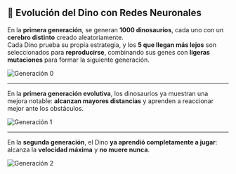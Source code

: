 ## 🦖 Evolución del Dino con Redes Neuronales

En la **primera generación**, se generan **1000 dinosaurios**, cada uno con un **cerebro distinto** creado aleatoriamente.  
Cada Dino prueba su propia estrategia, y los **5 que llegan más lejos** son seleccionados para **reproducirse**, combinando sus genes con **ligeras mutaciones** para formar la siguiente generación.

![Generación 0](https://github.com/user-attachments/assets/c1d362ab-f24a-47aa-911e-5225ed07f9ea)

---

En la **primera generación evolutiva**, los dinosaurios ya muestran una mejora notable: **alcanzan mayores distancias** y aprenden a reaccionar mejor ante los obstáculos.

![Generación 1](https://github.com/user-attachments/assets/3a0e6b32-e3c3-49a7-b85e-f9f0d71d851f)

---

En la **segunda generación**, el Dino **ya aprendió completamente a jugar**: alcanza la **velocidad máxima** y **no muere nunca**.

![Generación 2](https://github.com/user-attachments/assets/8e6a4815-acc6-4ea3-983c-fa03f3de9a35)
